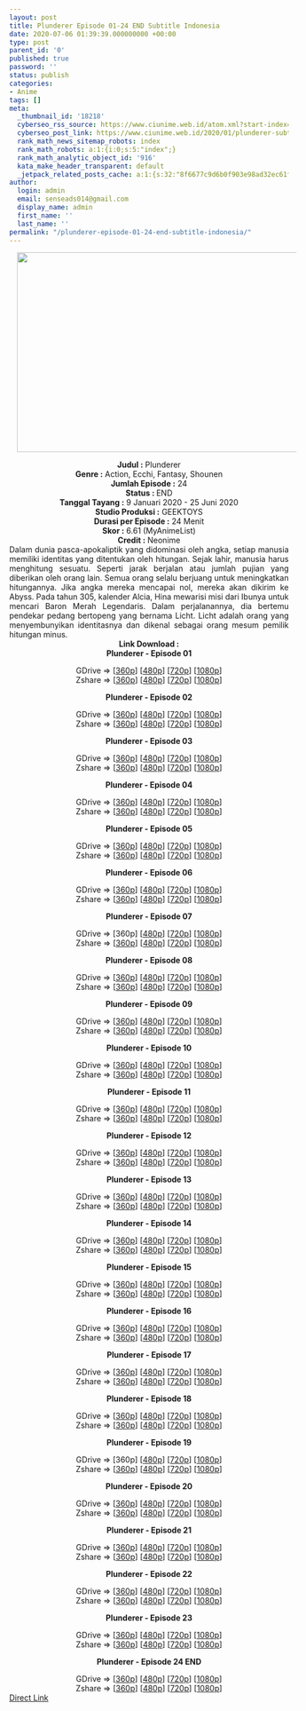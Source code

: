 ```yaml
---
layout: post
title: Plunderer Episode 01-24 END Subtitle Indonesia
date: 2020-07-06 01:39:39.000000000 +00:00
type: post
parent_id: '0'
published: true
password: ''
status: publish
categories:
- Anime
tags: []
meta:
  _thumbnail_id: '18218'
  cyberseo_rss_source: https://www.ciunime.web.id/atom.xml?start-index=301&max-results=150
  cyberseo_post_link: https://www.ciunime.web.id/2020/01/plunderer-subtitle-indonesia.html
  rank_math_news_sitemap_robots: index
  rank_math_robots: a:1:{i:0;s:5:"index";}
  rank_math_analytic_object_id: '916'
  kata_make_header_transparent: default
  _jetpack_related_posts_cache: a:1:{s:32:"8f6677c9d6b0f903e98ad32ec61f8deb";a:2:{s:7:"expires";i:1649641855;s:7:"payload";a:0:{}}}
author:
  login: admin
  email: senseads014@gmail.com
  display_name: admin
  first_name: ''
  last_name: ''
permalink: "/plunderer-episode-01-24-end-subtitle-indonesia/"
---
```

<div class="separator" style="clear: both; text-align: center;"><a href="https://1.bp.blogspot.com/-VcTP8TUSc1E/XhcisoWRSmI/AAAAAAAAdzY/gwpCxtKLwtE8PbFLh7rUgEXYpwhw-an_ACLcBGAsYHQ/s1600/Plunderer.jpg" imageanchor="1" style="margin-left: 1em; margin-right: 1em;"><img border="0" data-original-height="720" data-original-width="1280" height="360" src="{{ site.baseurl }}/assets/2020/07/Plunderer.jpg" width="640" /></a></div>
<p>
<div style="text-align: center;"><b>Judul</b><b><b>&nbsp;</b>:</b>&nbsp;Plunderer</div>
<div style="text-align: center;"><b>Genre :</b>&nbsp;Action, Ecchi, Fantasy, Shounen</div>
<div style="text-align: center;"><b>Jumlah Episode :</b>&nbsp;24<br /><b>Status :&nbsp;</b>END<br /><b>Tanggal Tayang :</b>&nbsp;9 Januari 2020&nbsp;- 25 Juni 2020<br /><b>Studio Produksi :</b>&nbsp;GEEKTOYS<br /><b>Durasi per Episode :</b>&nbsp;24 Menit</div>
<div style="text-align: center;"><b>Skor :</b>&nbsp;6.61 (MyAnimeList)<br /><b>Credit :</b>&nbsp;Neonime</div>
<div style="text-align: center;"></div>
<div style="text-align: justify;">Dalam dunia pasca-apokaliptik yang didominasi oleh angka, setiap manusia memiliki identitas yang ditentukan oleh hitungan. Sejak lahir, manusia harus menghitung sesuatu. Seperti jarak berjalan atau jumlah pujian yang diberikan oleh orang lain. Semua orang selalu berjuang untuk meningkatkan hitungannya. Jika angka mereka mencapai nol, mereka akan dikirim ke Abyss. Pada tahun 305, kalender Alcia, Hina mewarisi misi dari Ibunya untuk mencari Baron Merah Legendaris. Dalam perjalanannya, dia bertemu pendekar pedang bertopeng yang bernama Licht. Licht adalah orang yang menyembunyikan identitasnya dan dikenal sebagai orang mesum pemilik hitungan minus.</div>
<div style="text-align: justify;"></div>
<div style="text-align: justify;"></div>
<div style="text-align: center;"><b>Link Download :</b></div>
<div style="text-align: center;"><b>Plunderer&nbsp;- Episode 01</b></p>
<div style="text-align: center;">GDrive =&gt; [<a href="https://drive.google.com/uc?id=188y_QoyIpGmehQjGBlWZNyAWXCYvyXva" target="_blank" rel="noopener">360p</a>] [<a href="https://drive.google.com/uc?id=1DEt--jjAkaIOSjS7KUrd2DmaLi_SbFmW" target="_blank" rel="noopener">480p</a>] [<a href="https://drive.google.com/uc?id=1rPXmzOCoav8rWSGEVL6SC9lF8B8unBtm" target="_blank" rel="noopener">720p</a>] [<a href="https://drive.google.com/uc?export=download&amp;id=1vQe7If9KdVB8MCd_kkePvVnwBDFGnKZy" target="_blank" rel="noopener">1080p</a>]<br />Zshare =&gt; [<a href="https://www105.zippyshare.com/v/M6pcnSDn/file.html" target="_blank" rel="noopener">360p</a>] [<a href="https://www65.zippyshare.com/v/vuFXZJ02/file.html" target="_blank" rel="noopener">480p</a>] [<a href="https://www76.zippyshare.com/v/NLNjncsM/file.html" target="_blank" rel="noopener">720p</a>] [<a href="https://www84.zippyshare.com/v/Ho03Oujm/file.html" target="_blank" rel="noopener">1080p</a>]</p>
<p><b>Plunderer&nbsp;- Episode 02</b></p>
<div style="text-align: center;"><span id="goog_1456143306"></span>GDrive =&gt; [<a href="https://drive.google.com/uc?id=10XkswsNYOMeON0wW-n_CtIlL9x4NF3IR" target="_blank" rel="noopener">360p</a>] [<a href="https://drive.google.com/uc?export=download&amp;id=1OmgsWrUc3-nyIPkuTfp4EKIm8z_0Gm6q" target="_blank" rel="noopener">480p</a>] [<a href="https://drive.google.com/uc?id=1kWd_qOW4iX2dFWbf3KuSbPydHllhA9nC" target="_blank" rel="noopener">720p</a>] [<a href="https://drive.google.com/uc?export=download&amp;id=1g2aAgALSvX6XHjYl3cUowoRnsZJaIdJM" target="_blank" rel="noopener">1080p</a>]<br />Zshare =&gt; [<a href="https://www38.zippyshare.com/v/nxhLMGaO/file.html" target="_blank" rel="noopener">360p</a>] [<a href="https://www42.zippyshare.com/v/aibRiw9Z/file.html" target="_blank" rel="noopener">480p</a>] [<a href="https://www50.zippyshare.com/v/LnbWzY7m/file.html" target="_blank" rel="noopener">720p</a>] [<a href="https://www25.zippyshare.com/v/cEqCdQEL/file.html" target="_blank" rel="noopener">1080p</a>]<a href="https://www.blogger.com/"><span id="goog_1456143307"></span></a></p>
<p><b>Plunderer&nbsp;- Episode 03</b></p>
<div style="text-align: center;"><span id="goog_1456143306"></span>GDrive =&gt; [<a href="https://drive.google.com/uc?id=1dsE9RIZ-aq6HgXp6Qhs7sOe0SUxelOp7" target="_blank" rel="noopener">360p</a>] [<a href="https://drive.google.com/uc?id=1QZH0uYDl6SIrSoFlX8w1aG4HV1owCVs9" target="_blank" rel="noopener">480p</a>] [<a href="https://drive.google.com/uc?id=1VHrV9RGGBRnuYRgwM6BYSQ_cGSnx48sC" target="_blank" rel="noopener">720p</a>] [<a href="https://drive.google.com/uc?id=1fEal2V_TJj-m4-CVv2BZmNMlluN3CPxx" target="_blank" rel="noopener">1080p</a>]<br />Zshare =&gt; [<a href="https://www101.zippyshare.com/v/W2XlgQnf/file.html" target="_blank" rel="noopener">360p</a>] [<a href="https://www119.zippyshare.com/v/fUz3ugdb/file.html" target="_blank" rel="noopener">480p</a>] [<a href="https://www55.zippyshare.com/v/gtarXfOO/file.html" target="_blank" rel="noopener">720p</a>] [<a href="https://www42.zippyshare.com/v/b0lptzxJ/file.html" target="_blank" rel="noopener">1080p</a>]</p>
<p><b>Plunderer&nbsp;- Episode 04</b></p>
<div style="text-align: center;"><span id="goog_1456143306"></span>GDrive =&gt; [<a href="https://drive.google.com/uc?id=1pivx8CuMDhgdz49g5ChwAOTOytLpeBJS" target="_blank" rel="noopener">360p</a>] [<a href="https://drive.google.com/uc?id=11e2bkASzwVIYb2tpPZLw-KTfBi3Vu3nr" target="_blank" rel="noopener">480p</a>] [<a href="https://drive.google.com/uc?id=1xHjDkPnGV7FaAuwBEposhSNdcaH1jEA-" target="_blank" rel="noopener">720p</a>] [<a href="https://drive.google.com/uc?id=1SxzxbXO9jPbjYUFxHMqKn3_0Jc83xWkw" target="_blank" rel="noopener">1080p</a>]<br />Zshare =&gt; [<a href="https://www6.zippyshare.com/v/bintzFqd/file.html" target="_blank" rel="noopener">360p</a>] [<a href="https://www115.zippyshare.com/v/8uSv8hFc/file.html" target="_blank" rel="noopener">480p</a>] [<a href="https://www58.zippyshare.com/v/2tQUsX2D/file.html" target="_blank" rel="noopener">720p</a>] [<a href="https://www19.zippyshare.com/v/8K6xj4Oa/file.html" target="_blank" rel="noopener">1080p</a>]</p>
<p><b>Plunderer&nbsp;- Episode 05</b></p>
<div style="text-align: center;"><span id="goog_1456143306"></span>GDrive =&gt; [<a href="https://drive.google.com/uc?id=1CoQqTjbySgSAPblOB42b38XJ7e9HfG_O" target="_blank" rel="noopener">360p</a>] [<a href="https://drive.google.com/uc?id=1J7MQZRIACmFFTt5pCZ9KU4gvaKyyO7sM" target="_blank" rel="noopener">480p</a>] [<a href="https://drive.google.com/uc?id=1hlwUdWj7tQlnrNNXRNhurcbHLiy_OmDl" target="_blank" rel="noopener">720p</a>] [<a href="https://drive.google.com/uc?id=1VP9k1oqN4XnMRh-0OLqM1_7A_fq3Eh8c" target="_blank" rel="noopener">1080p</a>]<br />Zshare =&gt; [<a href="https://www91.zippyshare.com/v/7Ge8ui3i/file.html" target="_blank" rel="noopener">360p</a>] [<a href="https://www38.zippyshare.com/v/jJoSvmGP/file.html" target="_blank" rel="noopener">480p</a>] [<a href="https://www49.zippyshare.com/v/ZCOSO21M/file.html" target="_blank" rel="noopener">720p</a>] [<a href="https://www103.zippyshare.com/v/FCU4drHH/file.html" target="_blank" rel="noopener">1080p</a>]</p>
<p><b>Plunderer&nbsp;- Episode 06</b></p>
<div style="text-align: center;"><span id="goog_1456143306"></span>GDrive =&gt; [<a href="https://drive.google.com/uc?export=download&amp;id=1-c34-s85864m2p3vxXuuwjzu4mAVpaqX" target="_blank" rel="noopener">360p</a>] [<a href="https://drive.google.com/uc?export=download&amp;id=1F1QKKRXnoGurRqZWrv9WA7cDWRf_CTIm" target="_blank" rel="noopener">480p</a>] [<a href="https://drive.google.com/uc?export=download&amp;id=1cc5aPhp0xoT8AFsPE5GlmNHhSWp5CI2T" target="_blank" rel="noopener">720p</a>] [<a href="https://drive.google.com/uc?export=download&amp;id=19W9bfdTHfZuHNV7Hb1D0EsPpvBhxVg7R" target="_blank" rel="noopener">1080p</a>]<br />Zshare =&gt; [<a href="https://www32.zippyshare.com/v/FuXag6ZP/file.html" target="_blank" rel="noopener">360p</a>] [<a href="https://www65.zippyshare.com/v/byHptrPd/file.html" target="_blank" rel="noopener">480p</a>] [<a href="https://www90.zippyshare.com/v/CPiTkAUv/file.html" target="_blank" rel="noopener">720p</a>] [<a href="https://www91.zippyshare.com/v/1gX1hGXm/file.html" target="_blank" rel="noopener">1080p</a>]</p>
<p><b>Plunderer&nbsp;- Episode 07</b></p>
<div style="text-align: center;"><span id="goog_1456143306"></span>GDrive =&gt; [360p] [<a href="https://drive.google.com/uc?export=download&amp;id=1BoffaKtmQGxmWvL-M5_fovDyG-rYqaFx" target="_blank" rel="noopener">480p</a>] [<a href="https://drive.google.com/uc?export=download&amp;id=1n5QADWAbcpXEsvhphvmpYPy_TAlX-_ah" target="_blank" rel="noopener">720p</a>] [<a href="https://drive.google.com/uc?export=download&amp;id=1KmvbP6gWN2WgLNXi5e5c1AdXN7XF05Ji" target="_blank" rel="noopener">1080p</a>]<br />Zshare =&gt; [<a href="https://www101.zippyshare.com/v/l0qmFSWf/file.html" target="_blank" rel="noopener">360p</a>] [<a href="https://www102.zippyshare.com/v/iJRhnMze/file.html" target="_blank" rel="noopener">480p</a>] [<a href="https://www103.zippyshare.com/v/jpbwfcVO/file.html" target="_blank" rel="noopener">720p</a>] [<a href="https://www53.zippyshare.com/v/oN3dyyZd/file.html" target="_blank" rel="noopener">1080p</a>]</p>
<p><b>Plunderer&nbsp;- Episode 08</b></p>
<div style="text-align: center;"><span id="goog_1456143306"></span>GDrive =&gt; [<a href="https://drive.google.com/uc?export=download&amp;id=12li4BfY2Lx5uxTBiP2bc7dJ5I1QeYxRd" target="_blank" rel="noopener">360p</a>] [<a href="https://drive.google.com/uc?export=download&amp;id=1obufWUWJbNjZqeol5JQLvQS8RtGkydpn" target="_blank" rel="noopener">480p</a>] [<a href="https://drive.google.com/uc?export=download&amp;id=1OcP_QvFF1eCiC83wSp99W9_7S5-A3SVI" target="_blank" rel="noopener">720p</a>] [<a href="https://drive.google.com/uc?export=download&amp;id=11nAg8S2h482lBnnzvqoATVzQhEYVcD22" target="_blank" rel="noopener">1080p</a>]<br />Zshare =&gt; [<a href="https://www9.zippyshare.com/v/bQdk4AH5/file.html" target="_blank" rel="noopener">360p</a>] [<a href="https://www78.zippyshare.com/v/GtOOadz2/file.html" target="_blank" rel="noopener">480p</a>] [<a href="https://www80.zippyshare.com/v/q5U7C5zv/file.html" target="_blank" rel="noopener">720p</a>] [<a href="https://www111.zippyshare.com/v/J3VvbzoO/file.html" target="_blank" rel="noopener">1080p</a>]</p>
<p><b>Plunderer&nbsp;- Episode 09</b></p>
<div style="text-align: center;"><span id="goog_1456143306"></span>GDrive =&gt; [<a href="https://drive.google.com/uc?export=download&amp;id=1EiiWk83wh7tHsh7F2rjDOpNDCDgee72B" target="_blank" rel="noopener">360p</a>] [<a href="https://drive.google.com/uc?export=download&amp;id=1Ks12OPEJwFuHRZ4zexE3dP4KT-Mzscs4" target="_blank" rel="noopener">480p</a>] [<a href="https://drive.google.com/uc?export=download&amp;id=1BQDD9006kG1x93jdtFuRl7QBe28OyBcC" target="_blank" rel="noopener">720p</a>] [<a href="https://drive.google.com/uc?export=download&amp;id=1RexOsqiIOUupaC-2kizHlxNX2mmdKMUb" target="_blank" rel="noopener">1080p</a>]<br />Zshare =&gt; [<a href="https://www4.zippyshare.com/v/tvcgWMno/file.html" target="_blank" rel="noopener">360p</a>] [<a href="https://www86.zippyshare.com/v/HwkEbYIe/file.html" target="_blank" rel="noopener">480p</a>] [<a href="https://www74.zippyshare.com/v/zILwirUR/file.html" target="_blank" rel="noopener">720p</a>] [<a href="https://www110.zippyshare.com/v/d45SbUxe/file.html" target="_blank" rel="noopener">1080p</a>]</p>
<p><b>Plunderer&nbsp;- Episode 10</b></p>
<div style="text-align: center;"><span id="goog_1456143306"></span>GDrive =&gt; [<a href="https://drive.google.com/uc?export=download&amp;id=1BKYiKzkOkcm9qL94G8rC7YbSrxLDZaij" target="_blank" rel="noopener">360p</a>] [<a href="https://drive.google.com/uc?export=download&amp;id=1hqDXI7WRYggFzhbIqNJqZiQ6rzAW2_wo" target="_blank" rel="noopener">480p</a>] [<a href="https://drive.google.com/uc?export=download&amp;id=1-YKBCvmA1o7CfmUvJq_kKuoVPlk8we-y" target="_blank" rel="noopener">720p</a>] [<a href="https://drive.google.com/uc?export=download&amp;id=1haK9fzwqMPC9oOR1B5Vxtd98k9ZWVTNy" target="_blank" rel="noopener">1080p</a>]<br />Zshare =&gt; [<a href="https://www117.zippyshare.com/v/ugqcw5TO/file.html" target="_blank" rel="noopener">360p</a>] [<a href="https://www47.zippyshare.com/v/4S1sftYO/file.html" target="_blank" rel="noopener">480p</a>] [<a href="https://www43.zippyshare.com/v/dceh7SkQ/file.html" target="_blank" rel="noopener">720p</a>] [<a href="https://www93.zippyshare.com/v/58dvyYOV/file.html" target="_blank" rel="noopener">1080p</a>]</p>
<p><b>Plunderer&nbsp;- Episode 11</b></p>
<div style="text-align: center;"><span id="goog_1456143306"></span>GDrive =&gt; [<a href="https://drive.google.com/uc?export=download&amp;id=1klnEtO8OMp_tolSudeGbNoYcsM0KzkN-" target="_blank" rel="noopener">360p</a>] [<a href="https://drive.google.com/uc?export=download&amp;id=1EkgLcVROqlpU4MEH2RUrLZvtdjiprzqk" target="_blank" rel="noopener">480p</a>] [<a href="https://drive.google.com/uc?export=download&amp;id=1UmfELNiLfrKXNkCFz1E4o5LdfAW-Wo4F" target="_blank" rel="noopener">720p</a>] [<a href="https://drive.google.com/uc?export=download&amp;id=1ALbcBQA9hHGPEweDVFlOd4fRtDhnmX4t" target="_blank" rel="noopener">1080p</a>]<br />Zshare =&gt; [<a href="https://www72.zippyshare.com/v/EO0etXO9/file.html" target="_blank" rel="noopener">360p</a>] [<a href="https://www87.zippyshare.com/v/WEV6eZT1/file.html" target="_blank" rel="noopener">480p</a>] [<a href="https://www18.zippyshare.com/v/LFjY5fSD/file.html" target="_blank" rel="noopener">720p</a>] [<a href="https://www39.zippyshare.com/v/K9Cux3Gj/file.html" target="_blank" rel="noopener">1080p</a>]</p>
<p><b>Plunderer&nbsp;- Episode 12</b></p>
<div style="text-align: center;"><span id="goog_1456143306"></span>GDrive =&gt; [<a href="https://drive.google.com/uc?export=download&amp;id=1o_L7LMjG9N8gEEXbSp28b2xulWbULhGf" target="_blank" rel="noopener">360p</a>] [<a href="https://drive.google.com/uc?export=download&amp;id=1nGjgbn5brvzp-zOjWs_sB5dY8CBshL99" target="_blank" rel="noopener">480p</a>] [<a href="https://drive.google.com/uc?export=download&amp;id=1r_AZaTkPX_PYUtkaqR17NvbT3K8nf1K1" target="_blank" rel="noopener">720p</a>] [<a href="https://drive.google.com/uc?export=download&amp;id=1AwKDmMK4oumX22P1MugR9yw-NVZiwNuR" target="_blank" rel="noopener">1080p</a>]<br />Zshare =&gt; [<a href="https://www59.zippyshare.com/v/tceDKA5i/file.html" target="_blank" rel="noopener">360p</a>] [<a href="https://www116.zippyshare.com/v/hOWmUDzv/file.html" target="_blank" rel="noopener">480p</a>] [<a href="https://www34.zippyshare.com/v/ALsvBIXS/file.html" target="_blank" rel="noopener">720p</a>] [<a href="https://www95.zippyshare.com/v/Fwk9L9Cb/file.html" target="_blank" rel="noopener">1080p</a>]</p>
<p><b>Plunderer&nbsp;- Episode 13</b></p>
<div style="text-align: center;"><span id="goog_1456143306"></span>GDrive =&gt; [<a href="https://drive.google.com/uc?export=download&amp;id=1Hzhs2Pcvy3jobE4JJfusqZABqGhLVU-_" target="_blank" rel="noopener">360p</a>] [<a href="https://drive.google.com/uc?export=download&amp;id=1Wcjq3ROOxTbisWXx9v1KOQSmOGucBt3F" target="_blank" rel="noopener">480p</a>] [<a href="https://drive.google.com/uc?export=download&amp;id=1qXscssCbXCR6ryQijXDXb_P4XdDghkp1" target="_blank" rel="noopener">720p</a>] [<a href="https://drive.google.com/uc?export=download&amp;id=1leJYwv9EVxAO4RmSegU8uup1ea3sRPpt" target="_blank" rel="noopener">1080p</a>]<br />Zshare =&gt; [<a href="https://www7.zippyshare.com/v/nvCxjeeg/file.html" target="_blank" rel="noopener">360p</a>] [<a href="https://www110.zippyshare.com/v/3sgW56u6/file.html" target="_blank" rel="noopener">480p</a>] [<a href="https://www92.zippyshare.com/v/SbJWPyax/file.html" target="_blank" rel="noopener">720p</a>] [<a href="https://www19.zippyshare.com/v/flDwy3w3/file.html" target="_blank" rel="noopener">1080p</a>]</p>
<p><b>Plunderer&nbsp;- Episode 14</b></p>
<div style="text-align: center;"><span id="goog_1456143306"></span>GDrive =&gt; [<a href="https://drive.google.com/uc?export=download&amp;id=1Q7ieICuE40Zg64W-lFdn8b3O9H4-D0vb" target="_blank" rel="noopener">360p</a>] [<a href="https://drive.google.com/uc?export=download&amp;id=1MW7jAkfIoDlsBiwkLUZwwIf8Wm8jefL4" target="_blank" rel="noopener">480p</a>] [<a href="https://drive.google.com/uc?export=download&amp;id=12-JcYz2iSD1XCXVg8v5Wzig82szdvUzz" target="_blank" rel="noopener">720p</a>] [<a href="https://drive.google.com/uc?export=download&amp;id=1oMTKp2ZIvRu3JfzjalNTTj1t67KyKbJh" target="_blank" rel="noopener">1080p</a>]<br />Zshare =&gt; [<a href="https://www68.zippyshare.com/v/3jUbLcJ9/file.html" target="_blank" rel="noopener">360p</a>] [<a href="https://www98.zippyshare.com/v/FIP9wrGJ/file.html" target="_blank" rel="noopener">480p</a>] [<a href="https://www34.zippyshare.com/v/Y5JLk9Au/file.html" target="_blank" rel="noopener">720p</a>] [<a href="https://www41.zippyshare.com/v/JXJSllvK/file.html" target="_blank" rel="noopener">1080p</a>]</p>
<p><b>Plunderer&nbsp;- Episode 15</b></p>
<div style="text-align: center;"><span id="goog_1456143306"></span>GDrive =&gt; [<a href="https://drive.google.com/uc?export=download&amp;id=13YS6fLHJ0kIHH6XlQSAVw0zBj3EPs752" target="_blank" rel="noopener">360p</a>] [<a href="https://drive.google.com/uc?export=download&amp;id=1Q6N6I2F-OxiDkmk_a1JcHs57y_gL7UJ0" target="_blank" rel="noopener">480p</a>] [<a href="https://drive.google.com/uc?export=download&amp;id=1GysPxgW4QsnCdi3u7qEPGZzNo22uPocP" target="_blank" rel="noopener">720p</a>] [<a href="https://drive.google.com/uc?export=download&amp;id=1JBRvpHLN51IlAwmvK3B183V-yG5pafjI" target="_blank" rel="noopener">1080p</a>]<br />Zshare =&gt; [<a href="https://www23.zippyshare.com/v/Da6DoIB3/file.html" target="_blank" rel="noopener">360p</a>] [<a href="https://www79.zippyshare.com/v/mri4Odn8/file.html" target="_blank" rel="noopener">480p</a>] [<a href="https://www106.zippyshare.com/v/Jod2JGWP/file.html" target="_blank" rel="noopener">720p</a>] [<a href="https://www32.zippyshare.com/v/TW606c0c/file.html" target="_blank" rel="noopener">1080p</a>]</p>
<p><b>Plunderer&nbsp;- Episode 16</b></p>
<div style="text-align: center;"><span id="goog_1456143306"></span>GDrive =&gt; [<a href="https://drive.google.com/uc?export=download&amp;id=1YdYeKIbqZZjiOuE8OoAXSHq6T5OpS737" target="_blank" rel="noopener">360p</a>] [<a href="https://drive.google.com/uc?id=1TKcK8QQNZrqwBaShovKzuGoDM5hBz1Vw" target="_blank" rel="noopener">480p</a>] [<a href="https://drive.google.com/uc?export=download&amp;id=1Un0Dso3hlZZpVnUuDvjAAB-dQt_o46AN" target="_blank" rel="noopener">720p</a>] [<a href="https://drive.google.com/uc?export=download&amp;id=1L5SjzMv34LJXQdl_zh_4MDTEFbYPxjvB" target="_blank" rel="noopener">1080p</a>]<br />Zshare =&gt; [<a href="https://www3.zippyshare.com/v/hwKEaG1u/file.html" target="_blank" rel="noopener">360p</a>] [<a href="https://www90.zippyshare.com/v/tLGhxYvx/file.html" target="_blank" rel="noopener">480p</a>] [<a href="https://www49.zippyshare.com/v/bMU9x3W9/file.html" target="_blank" rel="noopener">720p</a>] [<a href="https://www70.zippyshare.com/v/WhaOysX5/file.html" target="_blank" rel="noopener">1080p</a>]</p>
<p><b>Plunderer&nbsp;- Episode 17</b></p>
<div style="text-align: center;"><span id="goog_1456143306"></span>GDrive =&gt; [<a href="https://drive.google.com/uc?export=download&amp;id=1To6i-BtwnyHfxwfeHdo7-0krSf2faOzu" target="_blank" rel="noopener">360p</a>] [<a href="https://drive.google.com/uc?export=download&amp;id=1LyMB1S90IuocQFw4cirz8D5LyIYERnZd" target="_blank" rel="noopener">480p</a>] [<a href="https://drive.google.com/uc?export=download&amp;id=1HJu-0v3dKsgUu4MP9lWzdyqsK31CSYB5" target="_blank" rel="noopener">720p</a>] [<a href="https://drive.google.com/uc?export=download&amp;id=12UiHUfjuKlz47BqLJFh3LpGdBdBL2Vuh" target="_blank" rel="noopener">1080p</a>]<br />Zshare =&gt; [<a href="https://www30.zippyshare.com/v/OG8fqbga/file.html" target="_blank" rel="noopener">360p</a>] [<a href="https://www31.zippyshare.com/v/7X4zj3jJ/file.html" target="_blank" rel="noopener">480p</a>] [<a href="https://www10.zippyshare.com/v/jE6BmPZA/file.html" target="_blank" rel="noopener">720p</a>] [<a href="https://www119.zippyshare.com/v/GmT4bCi9/file.html" target="_blank" rel="noopener">1080p</a>]</p>
<p><b>Plunderer&nbsp;- Episode 18</b></p>
<div style="text-align: center;"><span id="goog_1456143306"></span>GDrive =&gt; [<a href="https://drive.google.com/uc?export=download&amp;id=1YPvP5AXZ11HfeVpVFtrflvBwvahxOjfx" target="_blank" rel="noopener">360p</a>] [<a href="https://drive.google.com/uc?export=download&amp;id=1HfEp1JcwE83Jv0wMgz9BjlTDGpUBYTtl" target="_blank" rel="noopener">480p</a>] [<a href="https://drive.google.com/uc?export=download&amp;id=1rT_Fko9BiweV4JK9ErkgCz_OmEBPtrA4" target="_blank" rel="noopener">720p</a>] [<a href="https://drive.google.com/uc?export=download&amp;id=1GJVkarnFJvhTYH9u5prHe7tv7mNp2JIS" target="_blank" rel="noopener">1080p</a>]<br />Zshare =&gt; [<a href="https://www110.zippyshare.com/v/FVQAcX0m/file.html" target="_blank" rel="noopener">360p</a>] [<a href="https://www6.zippyshare.com/v/CLxBYwUi/file.html" target="_blank" rel="noopener">480p</a>] [<a href="https://www107.zippyshare.com/v/dzf5BnJW/file.html" target="_blank" rel="noopener">720p</a>] [<a href="https://www81.zippyshare.com/v/D0dQ6grg/file.html" target="_blank" rel="noopener">1080p</a>]</p>
<p><b>Plunderer&nbsp;- Episode 19</b></p>
<div style="text-align: center;"><span id="goog_1456143306"></span>GDrive =&gt; [360p] [<a href="https://drive.google.com/uc?export=download&amp;id=1H9NDc9KfS_lckXDds1vCwo4kSP6mhpfA" target="_blank" rel="noopener">480p</a>] [<a href="https://drive.google.com/uc?export=download&amp;id=1aXMwjDtRY4BnnUDyEQ2cgwh156x9OCmB" target="_blank" rel="noopener">720p</a>] [<a href="https://drive.google.com/uc?export=download&amp;id=1AoeRcsAw0mPJpo38d-dnx7I7a8Gl-mCY" target="_blank" rel="noopener">1080p</a>]<br />Zshare =&gt; [<a href="https://www8.zippyshare.com/v/5Rs3c3RX/file.html" target="_blank" rel="noopener">360p</a>] [<a href="https://www18.zippyshare.com/v/HqX73RQI/file.html" target="_blank" rel="noopener">480p</a>] [<a href="https://www9.zippyshare.com/v/RtjDrSBV/file.html" target="_blank" rel="noopener">720p</a>] [<a href="https://www78.zippyshare.com/v/EkIYj66T/file.html" target="_blank" rel="noopener">1080p</a>]</p>
<p><b>Plunderer&nbsp;- Episode 20</b></p>
<div style="text-align: center;"><span id="goog_1456143306"></span>GDrive =&gt; [<a href="https://drive.google.com/uc?export=download&amp;id=1t4SXUT4aWp22rRdM55j-cT29hUMhxr7e" target="_blank" rel="noopener">360p</a>] [<a href="https://drive.google.com/uc?export=download&amp;id=1_xogic_yTrxKUU3UzLSUd34l3JlTriZC" target="_blank" rel="noopener">480p</a>] [<a href="https://drive.google.com/uc?export=download&amp;id=1KlkXMOwFRrDa8pUt1mi8blCkCdn_YJTN" target="_blank" rel="noopener">720p</a>] [<a href="https://drive.google.com/uc?export=download&amp;id=1AjibK9t4LjO59PR3El8xREKFQhAqjVVG" target="_blank" rel="noopener">1080p</a>]<br />Zshare =&gt; [<a href="https://www120.zippyshare.com/v/ZgNhyOU3/file.html" target="_blank" rel="noopener">360p</a>] [<a href="https://www85.zippyshare.com/v/hnQA6HJO/file.html" target="_blank" rel="noopener">480p</a>] [<a href="https://www34.zippyshare.com/v/84Dk4TdC/file.html" target="_blank" rel="noopener">720p</a>] [<a href="https://www67.zippyshare.com/v/jgxGqhLU/file.html" target="_blank" rel="noopener">1080p</a>]</p>
<p><b>Plunderer&nbsp;- Episode 21</b></p>
<div style="text-align: center;"><span id="goog_1456143306"></span>GDrive =&gt; [<a href="https://drive.google.com/uc?export=download&amp;id=1NrvoFDqjzC2i8qYInHxjc1kbq2SQBVcR" target="_blank" rel="noopener">360p</a>] [<a href="https://drive.google.com/uc?export=download&amp;id=1piFcGYEnLnKse8SWaQgzHhZ3ameIIgN9" target="_blank" rel="noopener">480p</a>] [<a href="https://drive.google.com/uc?export=download&amp;id=1R7R7EyMN--x8eFpieMQxMwv9hapDVwd7" target="_blank" rel="noopener">720p</a>] [<a href="https://drive.google.com/uc?export=download&amp;id=13x_tGuPjKAg6r4KJEawPixNvMpmxegjX" target="_blank" rel="noopener">1080p</a>]<br />Zshare =&gt; [<a href="https://www93.zippyshare.com/v/qMkaDhZp/file.html" target="_blank" rel="noopener">360p</a>] [<a href="https://www117.zippyshare.com/v/q8mVSc1z/file.html" target="_blank" rel="noopener">480p</a>] [<a href="https://www59.zippyshare.com/v/UwtvyXNt/file.html" target="_blank" rel="noopener">720p</a>] [<a href="https://www7.zippyshare.com/v/cOWMMN67/file.html" target="_blank" rel="noopener">1080p</a>]</p>
<p><b>Plunderer&nbsp;- Episode 22</b></p>
<div style="text-align: center;"><span id="goog_1456143306"></span>GDrive =&gt; [<a href="https://drive.google.com/uc?export=download&amp;id=18Uu5laYE-CBXTCtdaMhCI8876nMcSFgN" target="_blank" rel="noopener">360p</a>] [<a href="https://drive.google.com/uc?export=download&amp;id=1E-aRrSGcbKfyfF2dksv6lVFclOmXwhyB" target="_blank" rel="noopener">480p</a>] [<a href="https://drive.google.com/uc?export=download&amp;id=1Q6ykQnw89YDYUPrGVFOb3Q1zfHmOwI42" target="_blank" rel="noopener">720p</a>] [<a href="https://drive.google.com/uc?export=download&amp;id=12IH1_oyDLmN3yUvgzDlF34kFr47iuTKD" target="_blank" rel="noopener">1080p</a>]<br />Zshare =&gt; [<a href="https://www75.zippyshare.com/v/xzqKsLLq/file.html" target="_blank" rel="noopener">360p</a>] [<a href="https://www75.zippyshare.com/v/8VSlNM3v/file.html" target="_blank" rel="noopener">480p</a>] [<a href="https://www44.zippyshare.com/v/dnNj49rM/file.html" target="_blank" rel="noopener">720p</a>] [<a href="https://www27.zippyshare.com/v/fzmdYpT9/file.html" target="_blank" rel="noopener">1080p</a>]</p>
<p><b>Plunderer&nbsp;- Episode 23</b></p>
<div style="text-align: center;"><span id="goog_1456143306"></span>GDrive =&gt; [<a href="https://drive.google.com/uc?export=download&amp;id=1_SdMLhpHCbCz8Rx_Xjl4X1-wxzxWAHe5" target="_blank" rel="noopener">360p</a>] [<a href="https://drive.google.com/uc?export=download&amp;id=1puX-a9_RPpDW0c_ChOH74dFIfCHk0W1S" target="_blank" rel="noopener">480p</a>] [<a href="https://drive.google.com/uc?export=download&amp;id=1fifiyyqvH90PDeZpo_EM3dmvKrQo-OdU" target="_blank" rel="noopener">720p</a>] [<a href="https://drive.google.com/uc?export=download&amp;id=1zQ6kkLWb1dxk7x3wApO4Hsp2aQB7nf70" target="_blank" rel="noopener">1080p</a>]<br />Zshare =&gt; [<a href="https://www104.zippyshare.com/v/ChpJV02C/file.html" target="_blank" rel="noopener">360p</a>] [<a href="https://www8.zippyshare.com/v/aC6jHBHD/file.html" target="_blank" rel="noopener">480p</a>] [<a href="https://www64.zippyshare.com/v/AXOfl7Ld/file.html" target="_blank" rel="noopener">720p</a>] [<a href="https://www50.zippyshare.com/v/tawCxU2A/file.html" target="_blank" rel="noopener">1080p</a>]</p>
<p><b>Plunderer&nbsp;- Episode 24 END</b></p>
<div style="text-align: center;"><span id="goog_1456143306"></span>GDrive =&gt; [<a href="https://drive.google.com/uc?export=download&amp;id=1jIUYGNO_UH_quEOXJHqOJmoAMKGbPpQm" target="_blank" rel="noopener">360p</a>] [<a href="https://drive.google.com/uc?export=download&amp;id=1PEVdvF2lghkYeW_6QmNwN2nPIlEFSxly" target="_blank" rel="noopener">480p</a>] [<a href="https://drive.google.com/uc?export=download&amp;id=1vATslfSb8DvZzt_MsJf-bU6w43Shet2b" target="_blank" rel="noopener">720p</a>] [<a href="https://drive.google.com/uc?export=download&amp;id=1Esj0KE-1i6RRgGlXzKcac--W2_V_Xgw4" target="_blank" rel="noopener">1080p</a>]<br />Zshare =&gt; [<a href="https://www17.zippyshare.com/v/HnWx1FHk/file.html" target="_blank" rel="noopener">360p</a>] [<a href="https://www108.zippyshare.com/v/EV0HGky7/file.html" target="_blank" rel="noopener">480p</a>] [<a href="https://www73.zippyshare.com/v/8yM3Q6oM/file.html" target="_blank" rel="noopener">720p</a>] [<a href="https://www76.zippyshare.com/v/0tr4v1IB/file.html" target="_blank" rel="noopener">1080p</a>]</div>
</div>
</div>
</div>
</div>
</div>
</div>
</div>
</div>
</div>
</div>
</div>
</div>
</div>
</div>
</div>
</div>
</div>
</div>
</div>
</div>
</div>
</div>
</div>
</div>
<link rel="stylesheet" href="https://cdnjs.cloudflare.com/ajax/libs/font-awesome/4.7.0/css/font-awesome.min.css" />
<div class="divbtn"> <a href="https://handymansurrender.com/fihup8buzv?key=94550f7ce39444073321dde3b8782f97" class="btn"><i class="fa fa-download"></i> Direct Link</a> </div>
